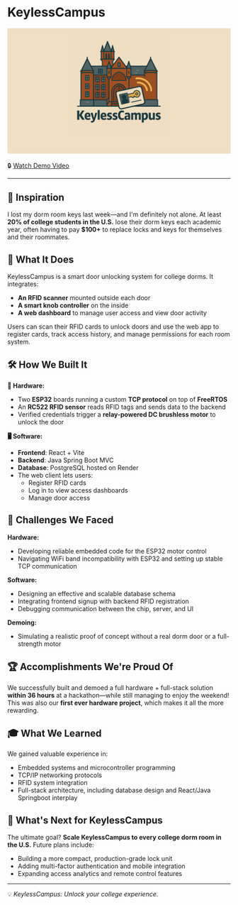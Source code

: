 # KeylessCampus

![KeylessCampus Logo](./KeylessCampus.png)

🔒 [Watch Demo Video](https://youtu.be/2A8vxpOp-nk?si=vpI7ShX62BQcpEkt)

---

## 📌 Inspiration
I lost my dorm room keys last week—and I'm definitely not alone. At least **20% of college students in the U.S.** lose their dorm keys each academic year, often having to pay **$100+** to replace locks and keys for themselves and their roommates. 

## 🚪 What It Does
KeylessCampus is a smart door unlocking system for college dorms. It integrates:

- **An RFID scanner** mounted outside each door
- **A smart knob controller** on the inside
- **A web dashboard** to manage user access and view door activity

Users can scan their RFID cards to unlock doors and use the web app to register cards, track access history, and manage permissions for each room system.

## 🛠️ How We Built It

**🔧 Hardware:**
- Two **ESP32** boards running a custom **TCP protocol** on top of **FreeRTOS**
- An **RC522 RFID sensor** reads RFID tags and sends data to the backend
- Verified credentials trigger a **relay-powered DC brushless motor** to unlock the door

**🖥️ Software:**
- **Frontend**: React + Vite
- **Backend**: Java Spring Boot MVC
- **Database**: PostgreSQL hosted on Render
- The web client lets users:
  - Register RFID cards
  - Log in to view access dashboards
  - Manage door access

## 🚧 Challenges We Faced

**Hardware:**
- Developing reliable embedded code for the ESP32 motor control
- Navigating WiFi band incompatibility with ESP32 and setting up stable TCP communication

**Software:**
- Designing an effective and scalable database schema
- Integrating frontend signup with backend RFID registration
- Debugging communication between the chip, server, and UI

**Demoing:**
- Simulating a realistic proof of concept without a real dorm door or a full-strength motor

## 🏆 Accomplishments We're Proud Of
We successfully built and demoed a full hardware + full-stack solution **within 36 hours** at a hackathon—while still managing to enjoy the weekend! This was also our **first ever hardware project**, which makes it all the more rewarding.

## 🎓 What We Learned
We gained valuable experience in:
- Embedded systems and microcontroller programming
- TCP/IP networking protocols
- RFID system integration
- Full-stack architecture, including database design and React/Java Springboot interplay

## 🚀 What's Next for KeylessCampus
The ultimate goal? **Scale KeylessCampus to every college dorm room in the U.S.** Future plans include:

- Building a more compact, production-grade lock unit
- Adding multi-factor authentication and mobile integration
- Expanding access analytics and remote control features

---

💡 *KeylessCampus: Unlock your college experience.*
